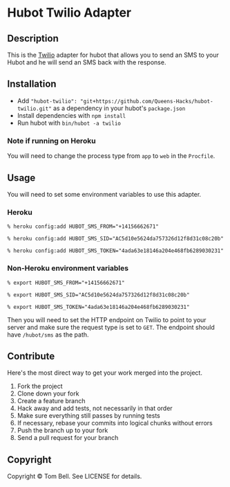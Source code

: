 # Hubot Twilio Adapter

## Description

This is the [Twilio](http://twilio.com) adapter for hubot that allows you to
send an SMS to your Hubot and he will send an SMS back with the response.

## Installation

* Add `"hubot-twilio": "git+https://github.com/Queens-Hacks/hubot-twilio.git"` as a dependency in your hubot's `package.json`
* Install dependencies with `npm install`
* Run hubot with `bin/hubot -a twilio`

### Note if running on Heroku

You will need to change the process type from `app` to `web` in the `Procfile`.

## Usage

You will need to set some environment variables to use this adapter.

### Heroku

    % heroku config:add HUBOT_SMS_FROM="+14156662671"

    % heroku config:add HUBOT_SMS_SID="AC5d10e5624da757326d12f8d31c08c20b"

    % heroku config:add HUBOT_SMS_TOKEN="4ada63e18146a204e468fb6289030231"

### Non-Heroku environment variables

    % export HUBOT_SMS_FROM="+14156662671"

    % export HUBOT_SMS_SID="AC5d10e5624da757326d12f8d31c08c20b"

    % export HUBOT_SMS_TOKEN="4ada63e18146a204e468fb6289030231"

Then you will need to set the HTTP endpoint on Twilio to point to your server
and make sure the request type is set to `GET`. The endpoint should have 
```/hubot/sms``` as the path. 

## Contribute

Here's the most direct way to get your work merged into the project.

1. Fork the project
2. Clone down your fork
3. Create a feature branch
4. Hack away and add tests, not necessarily in that order
5. Make sure everything still passes by running tests
6. If necessary, rebase your commits into logical chunks without errors
7. Push the branch up to your fork
8. Send a pull request for your branch

## Copyright

Copyright &copy; Tom Bell. See LICENSE for details.

